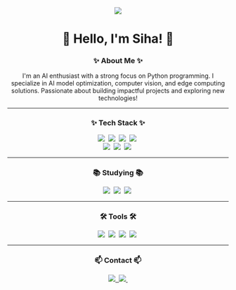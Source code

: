 <!--타이틀 부분-->
<div align="center">
  <img src="https://github.com/siha-github/siha-profile/assets/banner-image" />
</div>

<!--내용 부분-->
<h1 align="center">👋 Hello, I'm Siha! 👋</h1>

<h3 align="center">✨ About Me ✨</h3>
<p align="center">
  I'm an AI enthusiast with a strong focus on Python programming. I specialize in AI model optimization, computer vision, and edge computing solutions. Passionate about building impactful projects and exploring new technologies!
</p>

---

<h3 align="center">✨ Tech Stack ✨</h3>
<div align="center">
  <img src="https://img.shields.io/badge/python-3670A0?style=for-the-badge&logo=python&logoColor=ffdd54" />&nbsp
  <img src="https://img.shields.io/badge/pytorch-EE4C2C.svg?style=for-the-badge&logo=pytorch&logoColor=white" />&nbsp
  <img src="https://img.shields.io/badge/tensorflow-FF6F00.svg?style=for-the-badge&logo=tensorflow&logoColor=white" />&nbsp
  <img src="https://img.shields.io/badge/opencv-5C3EE8.svg?style=for-the-badge&logo=opencv&logoColor=white" />&nbsp
</div>

<div align="center">
  <img src="https://img.shields.io/badge/pandas-150458.svg?style=for-the-badge&logo=pandas&logoColor=white" />&nbsp
  <img src="https://img.shields.io/badge/numpy-4d77cf.svg?style=for-the-badge&logo=numpy&logoColor=white" />&nbsp
  <img src="https://img.shields.io/badge/Matplotlib-11557c.svg?style=for-the-badge&logo=Matplotlib&logoColor=white" />&nbsp
</div>

---

<h3 align="center">📚 Studying 📚</h3>
<div align="center">
  <img src="https://img.shields.io/badge/deeplearning-3776AB.svg?style=for-the-badge&logo=deeplearning&logoColor=white" />&nbsp
  <img src="https://img.shields.io/badge/machinelearning-F7DF1E.svg?style=for-the-badge&logo=machinelearning&logoColor=black" />&nbsp
  <img src="https://img.shields.io/badge/Edge%20Computing-1EBC8F?style=for-the-badge&logo=edge-computing&logoColor=white" />&nbsp
</div>

---

<h3 align="center">🛠 Tools 🛠</h3>
<div align="center">
  <img src="https://img.shields.io/badge/VSCode-007ACC.svg?style=for-the-badge&logo=visual-studio-code&logoColor=white" />&nbsp
  <img src="https://img.shields.io/badge/jupyter-F37626.svg?style=for-the-badge&logo=jupyter&logoColor=white" />&nbsp
  <img src="https://img.shields.io/badge/git-F05033.svg?style=for-the-badge&logo=git&logoColor=white" />&nbsp
  <img src="https://img.shields.io/badge/github-181717.svg?style=for-the-badge&logo=github&logoColor=white" />&nbsp
</div>

---

<h3 align="center">📫 Contact 📫</h3>
<div align="center">
  <a href="https://velog.io/@siha">
    <img src="https://img.shields.io/badge/Velog-1EBC8F?style=for-the-badge&logo=velog&logoColor=white" />&nbsp
  </a>
  <a href="mailto:siha@example.com">
    <img
      src="https://img.shields.io/badge/siha@example.com-D14836?style=for-the-badge&logo=gmail&logoColor=white"/>&nbsp
  </a>
</div>
